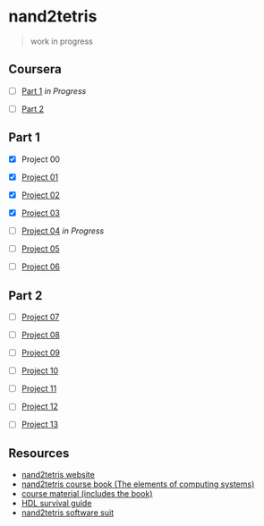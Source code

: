 # nand2tetris

> work in progress

## Coursera

- [ ] [Part 1](https://www.coursera.org/learn/build-a-computer) *in Progress*
- [ ] [Part 2](https://www.coursera.org/learn/nand2tetris2)


## Part 1

- [x] Project 00
- [x] [Project 01](https://www.nand2tetris.org/project01)
- [x] [Project 02](https://www.nand2tetris.org/project02)
- [x] [Project 03](https://www.nand2tetris.org/project03)
- [ ] [Project 04](https://www.nand2tetris.org/project04) *in Progress*
- [ ] [Project 05](https://www.nand2tetris.org/project05)
- [ ] [Project 06](https://www.nand2tetris.org/project06)



## Part 2

- [ ] [Project 07]()
- [ ] [Project 08]()
- [ ] [Project 09]()
- [ ] [Project 10]()
- [ ] [Project 11]()
- [ ] [Project 12]()
- [ ] [Project 13]()



## Resources

- [nand2tetris website](http://www.nand2tetris.org)
- [nand2tetris course book (The elements of computing systems)](http://nand2tetris.org/book.php)
- [course material (includes the book)](http://nand2tetris.org/course.php)
- [HDL survival guide](http://www.nand2tetris.org/software/HDL%20Survival%20Guide.html)
- [nand2tetris software suit](http://www.nand2tetris.org/software.php)


